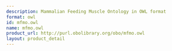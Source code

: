 ```yaml
---
description: Mammalian Feeding Muscle Ontology in OWL format
format: owl
id: mfmo.owl
name: mfmo.owl
product_url: http://purl.obolibrary.org/obo/mfmo.owl
layout: product_detail
---
```

